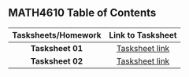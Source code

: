 ## MATH4610 Table of Contents

  | Tasksheets/Homework |                                   Link to Tasksheet                                    |
  | :-----------------: | :------------------------------------------------------------------------------------: |
  |  **Tasksheet 01**   | [Tasksheet link](https://github.com/GoByMark/math4610/blob/cc98fc3e03086d2d6029443e79ef5d8e0b071a4e/Homework_Tasks/Tasksheet_1/Tasksheet_1.md) |
  |  **Tasksheet 02**   | [Tasksheet link](https://github.com/GoByMark/math4610/blob/01f1027eb4493bc6908d1147672a607b634fa0de/Homework_Tasks/Tasksheet_2/Tasksheet_2.md) |

